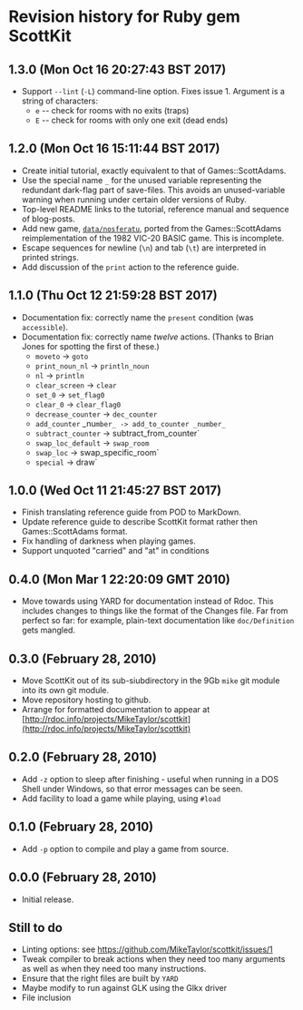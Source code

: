 # Revision history for Ruby gem ScottKit

## 1.3.0 (Mon Oct 16 20:27:43 BST 2017)

* Support `--lint` (`-L`) command-line option. Fixes issue 1.
  Argument is a string of characters:
  * `e` -- check for rooms with no exits (traps)
  * `E` -- check for rooms with only one exit (dead ends)

## 1.2.0 (Mon Oct 16 15:11:44 BST 2017)

* Create initial tutorial, exactly equivalent to that of Games::ScottAdams.
* Use the special name `_` for the unused variable representing the redundant dark-flag part of save-files. This avoids an unused-variable warning when running under certain older versions of Ruby.
* Top-level README links to the tutorial, reference manual and sequence of blog-posts.
* Add new game, [`data/nosferatu`](data/nosferatu), ported from the Games::ScottAdams reimplementation of the 1982 VIC-20 BASIC game. This is incomplete.
* Escape sequences for newline (`\n`) and tab (`\t`) are interpreted in printed strings.
* Add discussion of the `print` action to the reference guide.

## 1.1.0 (Thu Oct 12 21:59:28 BST 2017)

* Documentation fix: correctly name the `present` condition (was `accessible`).
* Documentation fix: correctly name _twelve_ actions. (Thanks to Brian Jones for spotting the first of these.)
    * `moveto` -> `goto`
    * `print_noun_nl` -> `println_noun`
    * `nl` -> `println`
    * `clear_screen` -> `clear`
    * `set_0` -> `set_flag0`
    * `clear_0` -> `clear_flag0`
    * `decrease_counter` -> `dec_counter`
    * `add_counter` _nu`mber_ -> add_to_counter _number_`
    * `subtract_counter` -> subtract_from_counter`
    * `swap_loc_default` -> `swap_room`
    * `swap_loc` -> swap_specific_room`
    * `special` -> draw`

## 1.0.0 (Wed Oct 11 21:45:27 BST 2017)

* Finish translating reference guide from POD to MarkDown.
* Update reference guide to describe ScottKit format rather then Games::ScottAdams format.
* Fix handling of darkness when playing games.
* Support unquoted "carried" and "at" in conditions

## 0.4.0 (Mon Mar  1 22:20:09 GMT 2010)

* Move towards using YARD for documentation instead of Rdoc.  This
  includes changes to things like the format of the Changes file.  Far
  from perfect so far: for example, plain-text documentation like
  `doc/Definition` gets mangled.

## 0.3.0 (February 28, 2010)

* Move ScottKit out of its sub-siubdirectory in the 9Gb `mike`
  git module into its own git module.
* Move repository hosting to github.
* Arrange for formatted documentation to appear at
  [http://rdoc.info/projects/MikeTaylor/scottkit](http://rdoc.info/projects/MikeTaylor/scottkit)

## 0.2.0 (February 28, 2010)

* Add `-z` option to sleep after finishing - useful when running in a
  DOS Shell under Windows, so that error messages can be seen.
* Add facility to load a game while playing, using `#load`

## 0.1.0 (February 28, 2010)

* Add `-p` option to compile and play a game from source.

## 0.0.0 (February 28, 2010)

* Initial release.


## Still to do

* Linting options: see https://github.com/MikeTaylor/scottkit/issues/1
* Tweak compiler to break actions when they need too many arguments as
  well as when they need too many instructions.
* Ensure that the right files are built by `YARD`
* Maybe modify to run against GLK using the Glkx driver
* File inclusion
